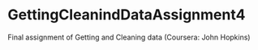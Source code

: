 # GettingCleanindDataAssignment4
Final assignment of Getting and Cleaning data (Coursera: John Hopkins)
